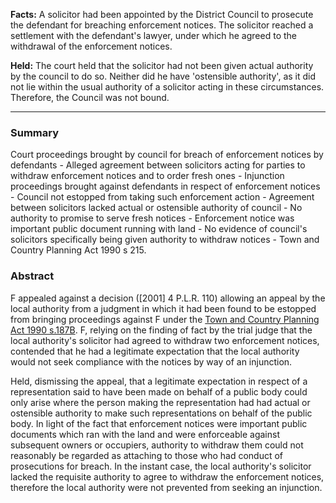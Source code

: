 **Facts:** A solicitor had been appointed by the District Council to prosecute the defendant for breaching enforcement notices. The solicitor reached a settlement with the defendant's lawyer, under which he agreed to the withdrawal of the enforcement notices.

**Held:** The court held that the solicitor had not been given actual authority by the council to do so. Neither did he have 'ostensible authority', as it did not lie within the usual authority of a solicitor acting in these circumstances. Therefore, the Council was not bound.

---

### Summary

Court proceedings brought by council for breach of enforcement notices by defendants - Alleged agreement between solicitors acting for parties to withdraw enforcement notices and to order fresh ones - Injunction proceedings brought against defendants in respect of enforcement notices - Council not estopped from taking such enforcement action - Agreement between solicitors lacked actual or ostensible authority of council - No authority to promise to serve fresh notices - Enforcement notice was important public document running with land - No evidence of council's solicitors specifically being given authority to withdraw notices - Town and Country Planning Act 1990 s 215.

### Abstract

F appealed against a decision ([2001] 4 P.L.R. 110) allowing an appeal by the local authority from a judgment in which it had been found to be estopped from bringing proceedings against F under the [Town and Country Planning Act 1990 s.187B](https://uk.westlaw.com/Document/I11BDF4C0E44C11DA8D70A0E70A78ED65/View/FullText.html?originationContext=document&transitionType=DocumentItem&ppcid=f8cd773d5d044f9b8d27c26cb992baf6&contextData=(sc.Default)). F, relying on the finding of fact by the trial judge that the local authority's solicitor had agreed to withdraw two enforcement notices, contended that he had a legitimate expectation that the local authority would not seek compliance with the notices by way of an injunction.

Held, dismissing the appeal, that a legitimate expectation in respect of a representation said to have been made on behalf of a public body could only arise where the person making the representation had had actual or ostensible authority to make such representations on behalf of the public body. In light of the fact that enforcement notices were important public documents which ran with the land and were enforceable against subsequent owners or occupiers, authority to withdraw them could not reasonably be regarded as attaching to those who had conduct of prosecutions for breach. In the instant case, the local authority's solicitor lacked the requisite authority to agree to withdraw the enforcement notices, therefore the local authority were not prevented from seeking an injunction.